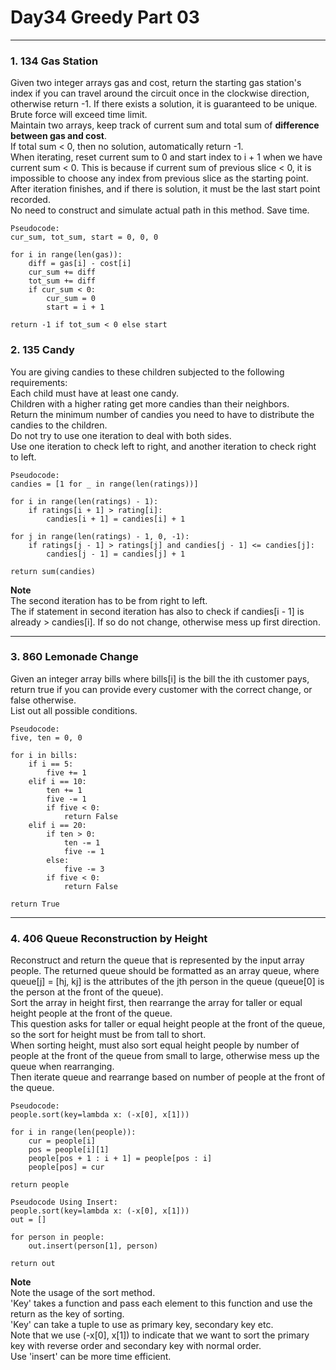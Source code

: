 # Day34 Greedy Part 03

---

### 1. 134 Gas Station
Given two integer arrays gas and cost, return the starting gas station's index if you can travel around the circuit once in the clockwise direction, otherwise return -1. If there exists a solution, it is guaranteed to be unique.  
Brute force will exceed time limit.  
Maintain two arrays, keep track of current sum and total sum of **difference between gas and cost**.  
If total sum < 0, then no solution, automatically return -1.  
When iterating, reset current sum to 0 and start index to i + 1 when we have current sum < 0. This is because if current sum of previous slice < 0, it is impossible to choose any index from previous slice as the starting point.  
After iteration finishes, and if there is solution, it must be the last start point recorded.  
No need to construct and simulate actual path in this method. Save time.  

```
Pseudocode:
cur_sum, tot_sum, start = 0, 0, 0

for i in range(len(gas)):
    diff = gas[i] - cost[i]
    cur_sum += diff
    tot_sum += diff
    if cur_sum < 0:
        cur_sum = 0
        start = i + 1

return -1 if tot_sum < 0 else start
```

### 2. 135 Candy
You are giving candies to these children subjected to the following requirements:  
Each child must have at least one candy.  
Children with a higher rating get more candies than their neighbors.  
Return the minimum number of candies you need to have to distribute the candies to the children.  
Do not try to use one iteration to deal with both sides.  
Use one iteration to check left to right, and another iteration to check right to left.  

```
Pseudocode:
candies = [1 for _ in range(len(ratings))]

for i in range(len(ratings) - 1):
    if ratings[i + 1] > rating[i]:
        candies[i + 1] = candies[i] + 1

for j in range(len(ratings) - 1, 0, -1):
    if ratings[j - 1] > ratings[j] and candies[j - 1] <= candies[j]:
        candies[j - 1] = candies[j] + 1

return sum(candies)
```
**Note**  
The second iteration has to be from right to left.  
The if statement in second iteration has also to check if candies[i - 1] is already > candies[i]. If so do not change, otherwise mess up first direction.  

---

### 3. 860 Lemonade Change
Given an integer array bills where bills[i] is the bill the ith customer pays, return true if you can provide every customer with the correct change, or false otherwise.  
List out all possible conditions.  

```
Pseudocode:
five, ten = 0, 0

for i in bills:
    if i == 5:
        five += 1
    elif i == 10:
        ten += 1
        five -= 1
        if five < 0:
            return False
    elif i == 20:
        if ten > 0:
            ten -= 1
            five -= 1
        else:
            five -= 3
        if five < 0:
            return False

return True 
```

---

### 4. 406 Queue Reconstruction by Height
Reconstruct and return the queue that is represented by the input array people. The returned queue should be formatted as an array queue, where queue[j] = [hj, kj] is the attributes of the jth person in the queue (queue[0] is the person at the front of the queue).  
Sort the array in height first, then rearrange the array for taller or equal height people at the front of the queue.  
This question asks for taller or equal height people at the front of the queue, so the sort for height must be from tall to short.  
When sorting height, must also sort equal height people by number of people at the front of the queue from small to large, otherwise mess up the queue when rearranging.  
Then iterate queue and rearrange based on number of people at the front of the queue.  

```
Pseudocode:
people.sort(key=lambda x: (-x[0], x[1]))

for i in range(len(people)):
    cur = people[i]
    pos = people[i][1]
    people[pos + 1 : i + 1] = people[pos : i]
    people[pos] = cur

return people

Pseudocode Using Insert:
people.sort(key=lambda x: (-x[0], x[1]))
out = []

for person in people:
    out.insert(person[1], person)

return out
```
**Note**  
Note the usage of the sort method.  
'Key' takes a function and pass each element to this function and use the return as the key of sorting.  
'Key' can take a tuple to use as primary key, secondary key etc.  
Note that we use (-x[0], x[1]) to indicate that we want to sort the primary key with reverse order and secondary key with normal order.  
Use 'insert' can be more time efficient.  
